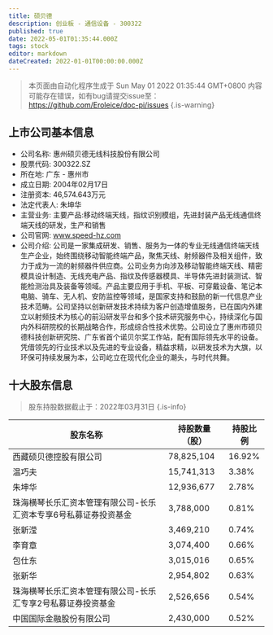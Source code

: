 ```yaml
---
title: 硕贝德
description: 创业板 - 通信设备 - 300322
published: true
date: 2022-05-01T01:35:44.000Z
tags: stock
editor: markdown
dateCreated: 2022-01-01T00:00:00.000Z
---
```


> 本页面由自动化程序生成于 Sun May 01 2022 01:35:44 GMT+0800
> 内容可能存在错误，如有bug请提交issue至：https://github.com/Eroleice/doc-pi/issues
{.is-warning}

## 上市公司基本信息
- 公司名称: 惠州硕贝德无线科技股份有限公司
- 股票代码: 300322.SZ
- 所在地: 广东 - 惠州市
- 成立日期: 2004年02月17日
- 注册资本: 46,574.643万元
- 法定代表人: 朱坤华
- 主营业务: 主要产品:移动终端天线，指纹识别模组，先进封装产品无线通信终端天线的研发，生产和销售
- 公司官网: www.speed-hz.com
- 公司介绍: 公司是一家集成研发、销售、服务为一体的专业无线通信终端天线生产企业，始终围绕移动智能终端产品，聚焦天线、射频器件及相关组件，致力于成为一流的射频器件供应商。公司业务方向涉及移动智能终端天线、精密模具设计制造、无线充电产品、指纹及传感器模具、半导体先进封装测试、智能检测治具及装备等领域。产品主要应用于手机、平板、可穿戴设备、笔记本电脑、骑车、无人机、安防监控等领域，是国家支持和鼓励的新一代信息产业技术范畴。公司坚持以创新研发技术持续为客户创造增值服务，已在国内外建立以射频技术为核心的前沿研发平台和多个技术研究服务中心，持续深化与国内外科研院校的长期战略合作，形成综合性技术优势。公司设立了惠州市硕贝德科技创新研究院、广东省首个诺贝尔奖工作站，配有国际领先水平的设备。凭借领先的行业技术以及先进的专业设备，精益求精，以研发技术为大旗，以环保可持续发展为本，公司屹立在现代化企业的潮头，与时代共舞。


## 十大股东信息
> 股东持股数据截止于：2022年03月31日
{.is-info}

| 股东名称 | 持股数量（股） | 持股比例 |
| --- | --- | --- |
| 西藏硕贝德控股有限公司 | 78,825,104 | 16.92% |
| 温巧夫 | 15,741,313 | 3.38% |
| 朱坤华 | 12,936,677 | 2.78% |
| 珠海横琴长乐汇资本管理有限公司-长乐汇资本专享6号私募证券投资基金 | 3,788,000 | 0.81% |
| 张新滢 | 3,469,210 | 0.74% |
| 李育章 | 3,074,400 | 0.66% |
| 包仕东 | 3,015,016 | 0.65% |
| 张新华 | 2,954,802 | 0.63% |
| 珠海横琴长乐汇资本管理有限公司-长乐汇专享2号私募证券投资基金 | 2,526,656 | 0.54% |
| 中国国际金融股份有限公司 | 2,430,000 | 0.52% |




